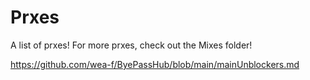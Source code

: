 # Prxes
A list of prxes! For more prxes, check out the Mixes folder!

https://github.com/wea-f/ByePassHub/blob/main/mainUnblockers.md
